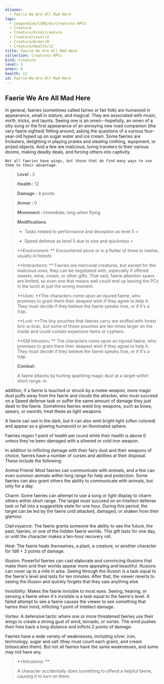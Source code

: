 ```yaml
---
aliases:
  - Faerie We Are All Mad Here
tags:
  - Compendium/CSRD/en/Creatures-NPCs
  - Creature
  - Creature/Kind/Creature
  - Creature/Level/3
  - Creature/Armor/0
  - Creature/Health/12
title: Faerie We Are All Mad Here
collection: Creatures-NPCs
kind: Creature
level: 3
armor: 0
health: 12
id: Faerie-We-Are-All-Mad-Here
---
```

## Faerie We Are All Mad Here    
In general, faeries (sometimes called fairies or fair folk) are humanoid in appearance, small in stature, and magical. They are associated with music, mirth, tricks, and taunts. Seeing one is an omen--hopefully, an omen of a silly song or the first appearance of an annoying new road companion (the very faerie sighted) flitting around, asking the questions of a curious four-year-old hyped up on sugar water and ice cream. Some faeries are tricksters, delighting in playing pranks and stealing clothing, equipment, or prized objects. And a few are malicious, luring travelers to their various dooms, making deadly deals, and forcing others into captivity.  
	Not all faeries have wings, but those that do find many ways to use them to their advantage.    
  
    
> **Level :** 3    
> **Health :** 12    
> **Damage :** 4 points    
> **Armor :** 0    
> **Movement :** Immediate; long when flying    
> **Modifications**    
>- Tasks related to performance and deception as level 5 >  
>    
>- Speed defense as level 5 due to size and quickness >  
>    
> **Environment: ** Encountered alone or in a flutter of three to twelve, usually in forests    
> **Interactions: ** Faeries are mercurial creatures, but except for the malicious ones, they can be negotiated with, especially if offered sweets, wine, cream, or other gifts. That said, faerie attention spans are limited, so even one that means well could end up leaving the PCs in the lurch at just the wrong moment.    
> **Uses: **The characters come upon an injured faerie, who promises to grant them their deepest wish if they agree to help it. They must decide if they believe the faerie speaks true, or if it's a trap.    
> **Loot: **The tiny pouches that faeries carry are stuffed with forest bric-a-brac, but some of those pouches are ten times larger on the inside and could contain expensive items or cyphers.    
> **GM Intrusion: ** The characters come upon an injured faerie, who promises to grant them their deepest wish if they agree to help it. They must decide if they believe the faerie speaks true, or if it's a trap.    
  
> **Combat:**   
> A faerie attacks by hurling sparkling magic dust at a target within short range. In  
addition, if a faerie is touched or struck by a melee weapon, more magic dust puffs away from the faerie and clouds the attacker, who must succeed on a Speed defense task or suffer the same amount of damage they just dealt to the faerie. Sometimes faeries wield tiny weapons, such as bows, spears, or swords; treat these as light weapons.  
A faerie can see in the dark, but it can also emit bright light (often colored) and appear as a glowing humanoid or an illuminated sphere.  
Faeries regain 1 point of health per round while their health is above 0 unless they've been damaged with a silvered or cold iron weapon.  
In addition to inflicting damage with their fairy dust and their weapons of choice, faeries have a number of curses and abilities at their disposal. These include the following:  
Animal Friend: Most faeries can communicate with animals, and a few can even summon animals within long range for help and protection. Some faeries can also grant others the ability to communicate with animals, but only for a day.  
Charm: Some faeries can attempt to use a song or light display to charm others within short range. The target must succeed on an Intellect defense task or fall into a suggestible state for one hour. During this period, the target can be led by the faerie until attacked, damaged, or shaken from their glamour.  
Clairvoyance: The faerie grants someone the ability to see the future, the past, faeries, or one of the hidden faerie worlds. This gift lasts for one day, or until the character makes a ten-hour recovery roll.  
Heal: The faerie heals themselves, a plant, a creature, or another character for 1d6 + 2 points of damage.  
Illusion: Powerful faeries can cast elaborate and convincing illusions that make them and their worlds appear more appealing and beautiful. Illusions can cover up to a mile in area. Seeing through the illusion is a task equal to the faerie's level and lasts for ten minutes. After that, the viewer reverts to seeing the illusion and quickly forgets that they saw anything else.  
Invisibility: Makes the faerie invisible to most eyes. Seeing, hearing, or sensing a faerie when it's invisible is a task equal to the faerie's level. A failed attempt to see a faerie causes the viewer to see something that harms their mind, inflicting 1 point of Intellect damage.  
Vortex: A defensive tactic where one or more threatened faeries use their wings to create a strong gust of wind, tornado, or vortex. The wind pushes their foes back a long distance and inflicts 2 points of damage.  
Faeries have a wide variety of weaknesses, including silver, iron, technology, sugar and salt (they must count each grain), and cream (intoxicates them). But not all faeries have the same weaknesses, and some may not have any.    
    
  
> **Intrusions: **   
> A character accidentally does something to offend a helpful faerie, causing it to turn on them.    
